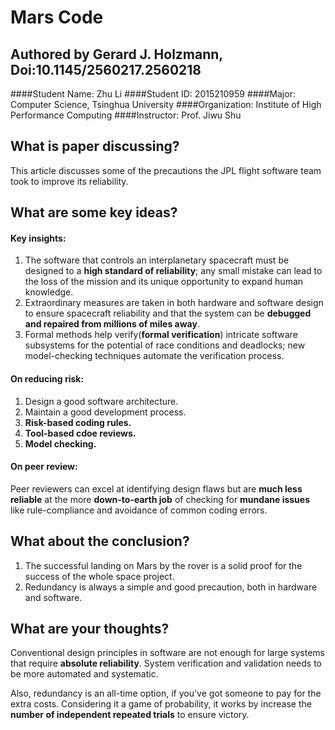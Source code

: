 # Mars Code
## Authored by Gerard J. Holzmann, Doi:10.1145/2560217.2560218

####Student Name: Zhu Li
####Student ID: 2015210959
####Major: Computer Science, Tsinghua University
####Organization: Institute of High Performance Computing
####Instructor: Prof. Jiwu Shu

## What is paper discussing?
This article discusses some of the precautions the JPL flight software team took to improve its reliability.

## What are some key ideas?
#### Key insights:
1. The software that controls an interplanetary spacecraft must be designed to a **high standard of reliability**; any small mistake can lead to the loss of the mission and its unique opportunity to expand human knowledge.
2. Extraordinary measures are taken in both hardware and software design to ensure spacecraft reliability and that the system can be **debugged and repaired from millions of miles away**.
3. Formal methods help verify(**formal verification**) intricate software subsystems for the potential of race conditions and deadlocks; new model-checking techniques automate the verification process.

#### On reducing risk:
1. Design a good software architecture.
2. Maintain a good development process.
3. **Risk-based coding rules.**
4. **Tool-based cdoe reviews.**
5. **Model checking.**

#### On peer review:
Peer reviewers can excel at identifying design flaws but are **much less reliable** at the more **down-to-earth job** of checking for **mundane issues** like rule-compliance and avoidance of common coding errors.

## What about the conclusion?
1. The successful landing on Mars by the rover is a solid proof for the success of the whole space project.
2. Redundancy is always a simple and good precaution, both in hardware and software.

## What are your thoughts?
Conventional design principles in software are not enough for large systems that require **absolute reliability**. System verification and validation needs to be more automated and systematic.

Also, redundancy is an all-time option, if you've got someone to pay for the extra costs. Considering it a game of probability, it works by increase the **number of independent repeated trials** to ensure victory.
